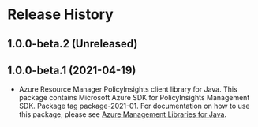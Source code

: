 # Release History

## 1.0.0-beta.2 (Unreleased)


## 1.0.0-beta.1 (2021-04-19)

- Azure Resource Manager PolicyInsights client library for Java. This package contains Microsoft Azure SDK for PolicyInsights Management SDK.  Package tag package-2021-01. For documentation on how to use this package, please see [Azure Management Libraries for Java](https://aka.ms/azsdk/java/mgmt).
